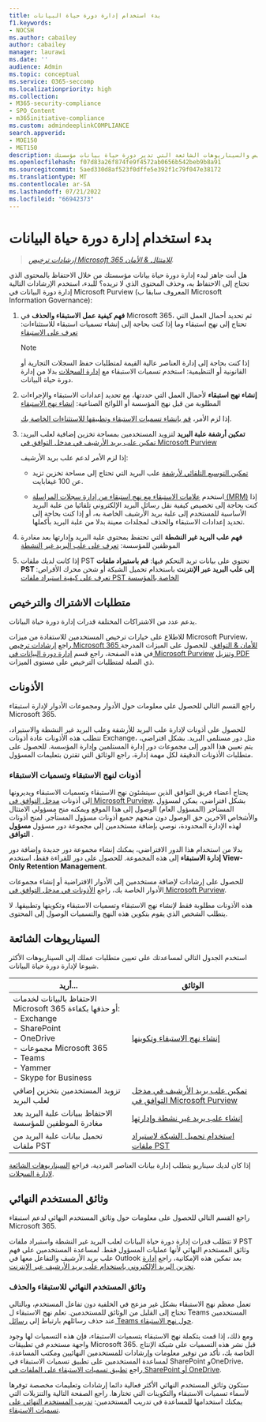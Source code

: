 ```yaml
---
title: بدء استخدام إدارة دورة حياة البيانات
f1.keywords:
- NOCSH
ms.author: cabailey
author: cabailey
manager: laurawi
ms.date: ''
audience: Admin
ms.topic: conceptual
ms.service: O365-seccomp
ms.localizationpriority: high
ms.collection:
- M365-security-compliance
- SPO_Content
- m365initiative-compliance
ms.custom: admindeeplinkCOMPLIANCE
search.appverid:
- MOE150
- MET150
description: خطوات توجيهية للمسؤولين ومتطلبات الترخيص والسيناريوهات الشائعة التي تدير دورة حياة بيانات مؤسستك.
ms.openlocfilehash: f07d83a26f874fe9f4572ab0656b542beb9b8a91
ms.sourcegitcommit: 5aed330d8af523f0dffe5e392f1c79f047e38172
ms.translationtype: MT
ms.contentlocale: ar-SA
ms.lasthandoff: 07/21/2022
ms.locfileid: "66942373"
---
```

# <a name="get-started-with-data-lifecycle-management"></a>بدء استخدام إدارة دورة حياة البيانات

>*[إرشادات ترخيص Microsoft 365 للامتثال & الأمان](/office365/servicedescriptions/microsoft-365-service-descriptions/microsoft-365-tenantlevel-services-licensing-guidance/microsoft-365-security-compliance-licensing-guidance).*

هل أنت جاهز لبدء إدارة دورة حياة بيانات مؤسستك من خلال الاحتفاظ بالمحتوى الذي تحتاج إلى الاحتفاظ به، وحذف المحتوى الذي لا تريده؟ للبدء، استخدم الإرشادات التالية إدارة دورة البيانات في Microsoft Purview (المعروف سابقا ب Microsoft Information Governance):

1. **فهم كيفية عمل الاستبقاء والحذف** في Microsoft 365، ثم تحديد أحمال العمل التي تحتاج إلى نهج استبقاء وما إذا كنت بحاجة إلى إنشاء تسميات استبقاء للاستثناءات: [تعرف على الاستبقاء](retention.md)
    
    > [!NOTE]
    > إذا كنت بحاجة إلى إدارة العناصر عالية القيمة لمتطلبات حفظ السجلات التجارية أو القانونية أو التنظيمية: استخدم تسميات الاستبقاء مع [إدارة السجلات](records-management.md) بدلا من إدارة دورة حياة البيانات.

2. **إنشاء نهج استبقاء** لأحمال العمل التي حددتها، مع تحديد إعدادات الاستبقاء والإجراءات المطلوبة من قبل نهج المؤسسة أو اللوائح الصناعية: [إنشاء نهج الاستبقاء](create-retention-policies.md)
    
    إذا لزم الأمر، [قم بإنشاء تسميات الاستبقاء وتطبيقها للاستثناءات الخاصة بك](create-retention-labels-information-governance.md).

3. **تمكين أرشفة علبة البريد** لتزويد المستخدمين بمساحة تخزين إضافية لعلب البريد: [تمكين علب بريد الأرشيف في مدخل التوافق في Microsoft Purview](enable-archive-mailboxes.md)
    
    إذا لزم الأمر لدعم علب بريد الأرشيف:
    
    - [تمكين التوسيع التلقائي لأرشفة](enable-autoexpanding-archiving.md) علب البريد التي تحتاج إلى مساحة تخزين تزيد عن 100 غيغابايت.
    
    - استخدم [علامات الاستبقاء مع نهج استبقاء من إدارة سجلات المراسلة (MRM)](set-up-an-archive-and-deletion-policy-for-mailboxes.md) إذا كنت بحاجة إلى تخصيص كيفية نقل رسائل البريد الإلكتروني تلقائيا من علبة البريد الأساسية للمستخدم إلى علبة بريد الأرشيف الخاصة به، أو إذا كنت بحاجة إلى تحديد إعدادات الاستبقاء والحذف لمجلدات معينة بدلا من علبة البريد بأكملها.

4. **فهم علب البريد غير النشطة** التي تحتفظ بمحتوى علبة البريد وإدارتها بعد مغادرة الموظفين للمؤسسة: [تعرف على علب البريد غير النشطة](inactive-mailboxes-in-office-365.md)

5. إذا كانت لديك ملفات PST تحتوي على بيانات تريد التحكم فيها: **قم باستيراد ملفات PST إلى علب البريد عبر الإنترنت** باستخدام تحميل الشبكة أو شحن محرك الأقراص: [تعرف على كيفية استيراد ملفات PST الخاصة بالمؤسسة](importing-pst-files-to-office-365.md)

## <a name="subscription-and-licensing-requirements"></a>متطلبات الاشتراك والترخيص

يدعم عدد من الاشتراكات المختلفة قدرات إدارة دورة حياة البيانات.

للاطلاع على خيارات ترخيص المستخدمين للاستفادة من ميزات Microsoft Purview، راجع [إرشادات ترخيص Microsoft 365 للأمان & التوافق](/office365/servicedescriptions/microsoft-365-service-descriptions/microsoft-365-tenantlevel-services-licensing-guidance/microsoft-365-security-compliance-licensing-guidance). للحصول على الميزات المدرجة في هذه الصفحة، راجع قسم [إدارة دورة البيانات في Microsoft Purview](/office365/servicedescriptions/microsoft-365-service-descriptions/microsoft-365-tenantlevel-services-licensing-guidance/microsoft-365-security-compliance-licensing-guidance#microsoft-purview-data-lifecycle-management) [وتنزيل PDF](https://go.microsoft.com/fwlink/?linkid=2139145) ذي الصلة لمتطلبات الترخيص على مستوى الميزات.

## <a name="permissions"></a>الأذونات

راجع القسم التالي للحصول على معلومات حول الأدوار ومجموعات الأدوار لإدارة استبقاء Microsoft 365.

للحصول على أذونات لإدارة علب البريد للأرشفة وعلب البريد غير النشطة والاستيراد، تتطلب هذه الأذونات عادة أذونات Exchange، مثل دور مستلمي البريد. بشكل افتراضي، يتم تعيين هذا الدور إلى مجموعات دور إدارة المستلمين وإدارة المؤسسة. للحصول على متطلبات الأذونات الدقيقة لكل مهمة إدارة، راجع الوثائق التي تقترن بتعليمات المسؤول.

### <a name="permissions-for-retention-policies-and-retention-labels"></a>أذونات لنهج الاستبقاء وتسميات الاستبقاء

يحتاج أعضاء فريق التوافق الذين سينشئون نهج الاستبقاء وتسميات الاستبقاء ويديرونها إلى أذونات <a href="https://go.microsoft.com/fwlink/p/?linkid=2077149" target="_blank">مدخل التوافق في Microsoft Purview</a>. بشكل افتراضي، يمكن لمسؤول المستأجر (المسؤول العام) الوصول إلى هذا الموقع ويمكنه منح مسؤولي الامتثال والأشخاص الآخرين حق الوصول دون منحهم جميع أذونات مسؤول المستأجر. لمنح أذونات لهذه الإدارة المحدودة، نوصي بإضافة مستخدمين إلى مجموعة دور مسؤول **مسؤول التوافق** .

بدلا من استخدام هذا الدور الافتراضي، يمكنك إنشاء مجموعة دور جديدة وإضافة دور **إدارة الاستبقاء** إلى هذه المجموعة. للحصول على دور للقراءة فقط، استخدم **View-Only Retention Management**. 

للحصول على إرشادات لإضافة مستخدمين إلى الأدوار الافتراضية أو إنشاء مجموعات الأدوار الخاصة بك، راجع [الأذونات في مدخل التوافق في Microsoft Purview](microsoft-365-compliance-center-permissions.md).

هذه الأذونات مطلوبة فقط لإنشاء نهج الاستبقاء وتسميات الاستبقاء وتكوينها وتطبيقها. لا يتطلب الشخص الذي يقوم بتكوين هذه النهج والتسميات الوصول إلى المحتوى.

## <a name="common-scenarios"></a>السيناريوهات الشائعة

استخدم الجدول التالي لمساعدتك على تعيين متطلبات عملك إلى السيناريوهات الأكثر شيوعا لإدارة دورة حياة البيانات.

|أريد...|الوثائق|
|----------------|---------------|
|الاحتفاظ بالبيانات لخدمات Microsoft 365 أو حذفها بكفاءة: <br />- Exchange  <br />- SharePoint  <br />- OneDrive  <br />- مجموعات Microsoft 365 <br />- Teams <br />- Yammer <br />- Skype for Business |[إنشاء نهج الاستبقاء وتكوينها](create-retention-policies.md)|
|تزويد المستخدمين بتخزين إضافي لعلب البريد |[تمكين علب بريد الأرشيف في مدخل التوافق في Microsoft Purview](enable-archive-mailboxes.md)|
|الاحتفاظ ببيانات علبة البريد بعد مغادرة الموظفين للمؤسسة |[إنشاء علب بريد غير نشطة وإدارتها](create-and-manage-inactive-mailboxes.md)|
|تحميل بيانات علبة البريد من ملفات PST |[استخدام تحميل الشبكة لاستيراد ملفات PST](use-network-upload-to-import-pst-files.md)|


إذا كان لديك سيناريو يتطلب إدارة بيانات العناصر الفردية، فراجع [السيناريوهات الشائعة لإدارة السجلات](get-started-with-records-management.md#common-scenarios). 

## <a name="end-user-documentation"></a>وثائق المستخدم النهائي

راجع القسم التالي للحصول على معلومات حول وثائق المستخدم النهائي لدعم استبقاء Microsoft 365.

لا تتطلب قدرات إدارة دورة حياة البيانات لعلب البريد غير النشطة واستيراد ملفات PST وثائق المستخدم النهائي لأنها عمليات المسؤول فقط. لمساعدة المستخدمين على فهم علب بريد الأرشيف والتفاعل معها في Outlook بعد تمكين هذه الإمكانية، راجع [إدارة تخزين البريد الإلكتروني باستخدام علب بريد الأرشيف عبر الإنترنت](https://support.microsoft.com/office/manage-email-storage-with-online-archive-mailboxes-1cae7d17-7813-4fe8-8ca2-9a5494e9a721).

### <a name="end-user-documentation-for-retention-and-deletion"></a>وثائق المستخدم النهائي للاستبقاء والحذف

تعمل معظم نهج الاستبقاء بشكل غير مزعج في الخلفية دون تفاعل المستخدم، وبالتالي تحتاج إلى القليل من الوثائق للمستخدمين. تعلم نهج الاستبقاء ل Teams المستخدمين عند حذف رسائلهم بارتباط إلى [رسائل Teams حول نهج الاستبقاء](https://support.microsoft.com/office/teams-messages-about-retention-policies-c151fa2f-1558-4cf9-8e51-854e925b483b).

ومع ذلك، إذا قمت بتكملة نهج الاستبقاء بتسميات الاستبقاء، فإن هذه التسميات لها وجود واجهة مستخدم في تطبيقات Microsoft 365. قبل نشر هذه التسميات على شبكة الإنتاج الخاصة بك، تأكد من توفير معلومات وإرشادات للمستخدمين النهائيين ومكتب المساعدة. لمساعدة المستخدمين على تطبيق تسميات الاستبقاء في SharePoint وOneDrive، راجع [تطبيق تسميات الاستبقاء على الملفات في SharePoint أو OneDrive](https://support.microsoft.com/office/apply-retention-labels-to-files-in-sharepoint-or-onedrive-11a6835b-ec9f-40db-8aca-6f5ef18132df).

ستكون وثائق المستخدم النهائي الأكثر فعالية دائما إرشادات وتعليمات مخصصة توفرها لأسماء تسميات الاستبقاء والتكوينات التي تختارها. راجع الصفحة التالية والتنزيلات التي يمكنك استخدامها للمساعدة في تدريب المستخدمين: [تدريب المستخدم النهائي على تسميات الاستبقاء](https://microsoft.github.io/ComplianceCxE/enduser/retention/).

